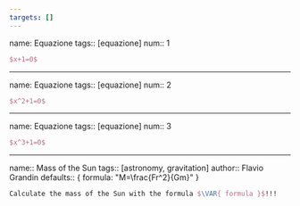 ```yaml
---
targets: []
---
```

name: Equazione
tags:: [equazione]
num:: 1

```latex
$x+1=0$
```
---
name: Equazione
tags:: [equazione]
num:: 2

```latex
$x^2+1=0$
```
---
name: Equazione
tags:: [equazione]
num:: 3

```latex
$x^3+1=0$
```
---
name:: Mass of the Sun
tags:: [astronomy, gravitation]
author:: Flavio Grandin
defaults:: { formula: "M=\\frac{Fr^2}{Gm}" }

```latex
Calculate the mass of the Sun with the formula $\VAR{ formula }$!!!
```
